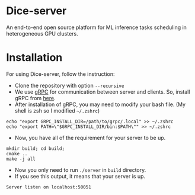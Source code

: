 # Dice-server
An end-to-end open source platform for ML inference tasks scheduling in heterogeneous GPU clusters.

# Installation
For using Dice-server, follow the instruction: 
- Clone the repository with option `--recursive`
- We use [gRPC](https://grpc.io) for communication between server and clients. So, install gRPC from [here](https://grpc.io/docs/languages/cpp/quickstart/).
- After installation of gRPC, you may need to modify your bash file. (My shell is zsh so I modified `~/.zshrc`)

```
echo "export GRPC_INSTALL_DIR=/path/to/grpc/.local" >> ~/.zshrc
echo "export PATH=\"$GRPC_INSTALL_DIR/bin:$PATH\"" >> ~/.zshrc
 ```
- Now, you have all of the requirement for your server to be up.
```
mkdir build; cd build;
cmake ..
make -j all
```
- Now you only need to run `./server` in `build` directory.
- If you see this output, it means that your server is up.
```
Server listen on localhost:50051
```
